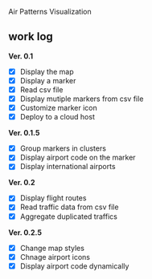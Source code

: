 Air Patterns Visualization

## work log
**Ver. 0.1**
- [x] Display the map
- [x] Display a marker
- [x] Read csv file
- [x] Display mutiple markers from csv file
- [x] Customize marker icon
- [x] Deploy to a cloud host

**Ver. 0.1.5**
- [x] Group markers in clusters
- [x] Display airport code on the marker
- [x] Display international airports

**Ver. 0.2**
- [x] Display flight routes
- [x] Read traffic data from csv file
- [x] Aggregate duplicated traffics

**Ver. 0.2.5**
- [x] Change map styles
- [x] Chnage airport icons
- [x] Display airport code dynamically